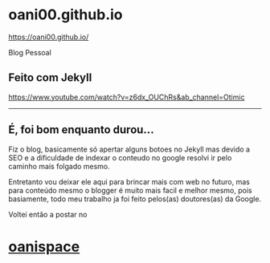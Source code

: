 # oani00.github.io

https://oani00.github.io/

Blog Pessoal

## Feito com Jekyll
https://www.youtube.com/watch?v=z6dx_OUChRs&ab_channel=Otimic

___

## É, foi bom enquanto durou...

Fiz o blog, basicamente só apertar alguns botoes no Jekyll mas devido a SEO e a dificuldade de indexar o conteudo no google resolvi ir pelo caminho mais folgado mesmo.

Entretanto vou deixar ele aqui para brincar mais com web no futuro, mas para conteúdo mesmo o blogger é muito mais facil e melhor mesmo, pois basiamente, todo meu trabalho ja foi feito pelos(as) doutores(as) da Google.

Voltei então a postar no 

# [oanispace](https://oanispace.blogspot.com/)
